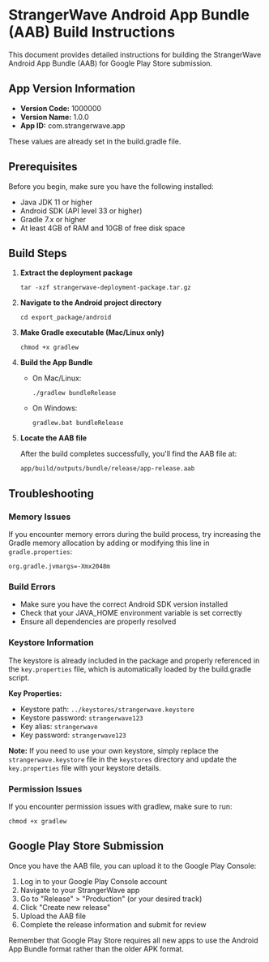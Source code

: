 # StrangerWave Android App Bundle (AAB) Build Instructions

This document provides detailed instructions for building the StrangerWave Android App Bundle (AAB) for Google Play Store submission.

## App Version Information

- **Version Code:** 1000000
- **Version Name:** 1.0.0
- **App ID:** com.strangerwave.app

These values are already set in the build.gradle file.

## Prerequisites

Before you begin, make sure you have the following installed:

- Java JDK 11 or higher
- Android SDK (API level 33 or higher)
- Gradle 7.x or higher
- At least 4GB of RAM and 10GB of free disk space

## Build Steps

1. **Extract the deployment package**
   ```
   tar -xzf strangerwave-deployment-package.tar.gz
   ```
   
2. **Navigate to the Android project directory**
   ```
   cd export_package/android
   ```
   
3. **Make Gradle executable (Mac/Linux only)**
   ```
   chmod +x gradlew
   ```
   
4. **Build the App Bundle**
   - On Mac/Linux:
     ```
     ./gradlew bundleRelease
     ```
   - On Windows:
     ```
     gradlew.bat bundleRelease
     ```
     
5. **Locate the AAB file**
   
   After the build completes successfully, you'll find the AAB file at:
   ```
   app/build/outputs/bundle/release/app-release.aab
   ```

## Troubleshooting

### Memory Issues
If you encounter memory errors during the build process, try increasing the Gradle memory allocation by adding or modifying this line in `gradle.properties`:
```
org.gradle.jvmargs=-Xmx2048m
```

### Build Errors
- Make sure you have the correct Android SDK version installed
- Check that your JAVA_HOME environment variable is set correctly
- Ensure all dependencies are properly resolved

### Keystore Information
The keystore is already included in the package and properly referenced in the `key.properties` file, which is automatically loaded by the build.gradle script.

**Key Properties:**
- Keystore path: `../keystores/strangerwave.keystore`
- Keystore password: `strangerwave123`
- Key alias: `strangerwave`
- Key password: `strangerwave123`

**Note:** If you need to use your own keystore, simply replace the `strangerwave.keystore` file in the `keystores` directory and update the `key.properties` file with your keystore details.

### Permission Issues
If you encounter permission issues with gradlew, make sure to run:
```
chmod +x gradlew
```

## Google Play Store Submission

Once you have the AAB file, you can upload it to the Google Play Console:

1. Log in to your Google Play Console account
2. Navigate to your StrangerWave app
3. Go to "Release" > "Production" (or your desired track)
4. Click "Create new release"
5. Upload the AAB file
6. Complete the release information and submit for review

Remember that Google Play Store requires all new apps to use the Android App Bundle format rather than the older APK format.